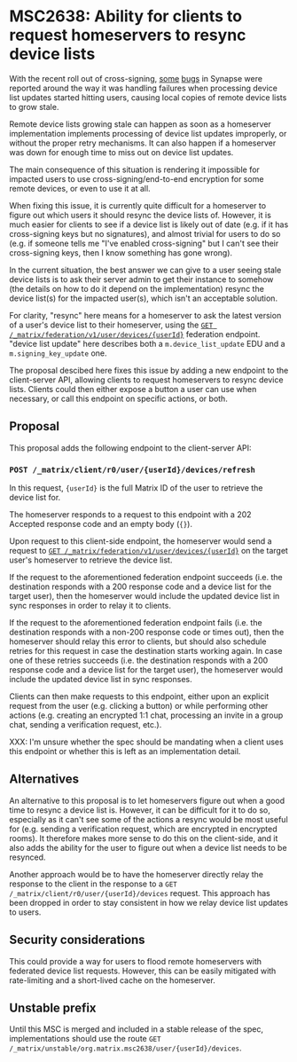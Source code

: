 # MSC2638: Ability for clients to request homeservers to resync device lists

With the recent roll out of cross-signing,
[some](https://github.com/matrix-org/synapse/issues/7418)
[bugs](https://github.com/matrix-org/synapse/issues/7504) in Synapse were
reported around the way it was handling failures when processing device list
updates started hitting users, causing local copies of remote device lists to
grow stale.

Remote device lists growing stale can happen as soon as a homeserver
implementation implements processing of device list updates improperly, or
without the proper retry mechanisms. It can also happen if a homeserver was down
for enough time to miss out on device list updates.

The main consequence of this situation is rendering it impossible for impacted
users to use cross-signing/end-to-end encryption for some remote devices, or
even to use it at all.

When fixing this issue, it is currently quite difficult for a homeserver to
figure out which users it should resync the device lists of. However, it is much
easier for clients to see if a device list is likely out of date (e.g. if it has
cross-signing keys but no signatures), and almost trivial for users to do so
(e.g. if someone tells me "I've enabled cross-signing" but I can't see their
cross-signing keys, then I know something has gone wrong).

In the current situation, the best answer we can give to a user seeing stale
device lists is to ask their server admin to get their instance to somehow (the
details on how to do it depend on the implementation) resync the device list(s)
for the impacted user(s), which isn't an acceptable solution.

For clarity, "resync" here means for a homeserver to ask the latest version of a
user's device list to their homeserver, using the [`GET
/_matrix/federation/v1/user/devices/{userId}`](https://matrix.org/docs/spec/server_server/latest#get-matrix-federation-v1-user-devices-userid)
federation endpoint. "device list update" here describes both a
`m.device_list_update` EDU and a `m.signing_key_update` one.

The proposal descibed here fixes this issue by adding a new endpoint to the
client-server API, allowing clients to request homeservers to resync device
lists. Clients could then either expose a button a user can use when necessary,
or call this endpoint on specific actions, or both.

## Proposal

This proposal adds the following endpoint to the client-server API:

### `POST /_matrix/client/r0/user/{userId}/devices/refresh`

In this request, `{userId}` is the full Matrix ID of the user to retrieve the
device list for.

The homeserver responds to a request to this endpoint with a 202 Accepted
response code and an empty body (`{}`).

Upon request to this client-side endpoint, the homeserver would send a request
to [`GET
/_matrix/federation/v1/user/devices/{userId}`](https://matrix.org/docs/spec/server_server/latest#get-matrix-federation-v1-user-devices-userid)
on the target user's homeserver to retrieve the device list.

If the request to the aforementioned federation endpoint succeeds (i.e. the
destination responds with a 200 response code and a device list for the target
user), then the homeserver would include the updated device list in sync
responses in order to relay it to clients.

If the request to the aforementioned federation endpoint fails (i.e. the
destination responds with a non-200 response code or times out), then the
homeserver should relay this error to clients, but should also schedule retries
for this request in case the destination starts working again. In case one of
these retries succeeds (i.e. the destination responds with a 200 response code
and a device list for the target user), the homeserver would include the updated
device list in sync responses.

Clients can then make requests to this endpoint, either upon an explicit
request from the user (e.g. clicking a button) or while performing other actions
(e.g. creating an encrypted 1:1 chat, processing an invite in a group chat,
sending a verification request, etc.).

XXX: I'm unsure whether the spec should be mandating when a client uses this
endpoint or whether this is left as an implementation detail.


## Alternatives

An alternative to this proposal is to let homeservers figure out when a good
time to resync a device list is. However, it can be difficult for it to do so,
especially as it can't see some of the actions a resync would be most useful for
(e.g. sending a verification request, which are encrypted in encrypted rooms).
It therefore makes more sense to do this on the client-side, and it also adds
the ability for the user to figure out when a device list needs to be resynced.

Another approach would be to have the homeserver directly relay the response to
the client in the response to a `GET /_matrix/client/r0/user/{userId}/devices`
request. This approach has been dropped in order to stay consistent in how we
relay device list updates to users.


## Security considerations

This could provide a way for users to flood remote homeservers with federated
device list requests. However, this can be easily mitigated with rate-limiting
and a short-lived cache on the homeserver.


## Unstable prefix

Until this MSC is merged and included in a stable release of the spec,
implementations should use the route
`GET /_matrix/unstable/org.matrix.msc2638/user/{userId}/devices`.
